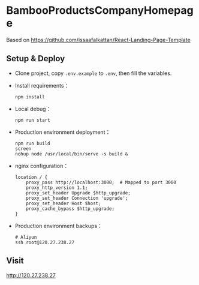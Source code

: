 # BambooProductsCompanyHomepage

Based on https://github.com/issaafalkattan/React-Landing-Page-Template

## Setup & Deploy

- Clone project, copy `.env.example` to `.env`, then fill the variables.

- Install requirements：
    ```
    npm install
    ```

- Local debug：
    ```
    npm run start
    ```

- Production environment deployment：
    ```
    npm run build
    screen
    nohup node /usr/local/bin/serve -s build &
    ```

- nginx configuration：
    ```
    location / {
        proxy_pass http://localhost:3000;  # Mapped to port 3000
        proxy_http_version 1.1;
        proxy_set_header Upgrade $http_upgrade;
        proxy_set_header Connection 'upgrade';
        proxy_set_header Host $host;
        proxy_cache_bypass $http_upgrade;
    }
    ```

- Production environment backups：
    ```
    # Aliyun
    ssh root@120.27.238.27
    ```

## Visit

http://120.27.238.27